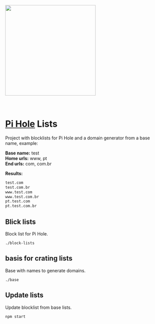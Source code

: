 [<img src="https://wp-cdn.pi-hole.net/wp-content/uploads/2016/12/Vortex-R.png" width="288" height="288">](https://pi-hole.net/)
<br/>
<br/>
<br/>

# [Pi Hole](https://pi-hole.net/) Lists

Project with blocklists for Pi Hole and a domain generator from a base name, example:

**Base name:** test\
**Home urls:** www, pt\
**End urls:** com, com.br

**Results:**
```txt
test.com
test.com.br
www.test.com
www.test.com.br
pt.test.com
pt.test.com.br
```


## Blick lists

Block list for Pi Hole.

`./block-lists`

## basis for crating lists

Base with names to generate domains.

`./base`

## Update lists

Update blocklist from base lists.

`npm start`